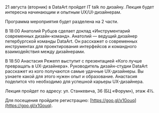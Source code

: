 21 августа (вторник) в DataArt пройдет IT talk по дизайну. Лекция будет интересна начинающим и опытным UX/UI-дизайнерам.

Программа мероприятия будет разделена на 2 части.

В 18:00 Анатолий Рубцов сделает доклад «Инструментарий современных дизайн-команд». Анатолий — ведущий дизайнер петербургской команды DataArt. Он расскажет о современных инструментах для проектирования интерфейсов и командного взаимодействия между дизайнерами.

В 18:50 Анастасия Режепп выступит с презентацией «Кого лучше превращать в UX-дизайнера». Руководитель дизайн-студии DataArt расскажет из кого получаются самые удачные UX-дизайнеры. Вы узнаете какой для этого нужен опыт и образование. Анастасия поделится что необходимо для успешной карьеры UX-дизайнера.

Лекция пройдет по адресу: ул. Станкевича, 36 (БЦ «Форум»), этаж 4½.

Для посещения пройдите регистрацию: [https://goo.gl/x1Gouq](https://goo.gl/x1Gouq).